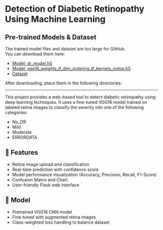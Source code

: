 # Detection of Diabetic Retinopathy Using Machine Learning

## Pre-trained Models & Dataset

The trained model files and dataset are too large for GitHub.  
You can download them here:

- [Model: dr_model.h5]([https://drive.google.com/your_model_link](https://drive.google.com/file/d/1ahy-YAmKo3V1JsodIVvIgVh4S5sQhIO3/view?usp=drive_link))
- [Model: vgg16_weights_tf_dim_ordering_tf_kernels_notop.h5]([https://drive.google.com/your_weights_link](https://drive.google.com/file/d/161Q5vtcYVtbztlIFxKBW466zHEcNgo1X/view?usp=drive_link))
- [Dataset](https://drive.google.com/your_dataset_link)

After downloading, place them in the following directories:

---

This project provides a web-based tool to detect diabetic retinopathy using deep learning techniques. It uses a fine-tuned VGG16 model trained on labeled retina images to classify the severity into one of the following categories:
- No_DR
- Mild
- Moderate
- ERRORDATA

## 🚀 Features
- Retina image upload and classification
- Real-time prediction with confidence score
- Model performance visualization (Accuracy, Precision, Recall, F1-Score)
- Confusion Matrix and Chart
- User-friendly Flask web interface

## 🧠 Model
- Pretrained VGG16 CNN model
- Fine-tuned with augmented retina images
- Class-weighted loss handling to balance dataset
